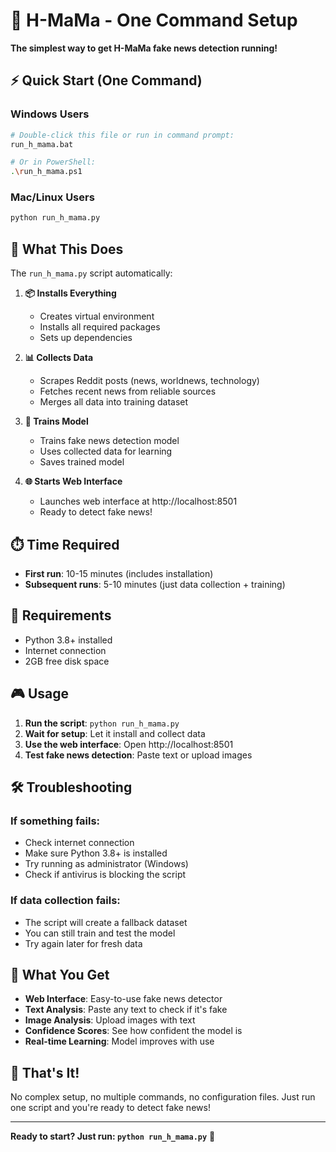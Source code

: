 # 🚀 H-MaMa - One Command Setup

**The simplest way to get H-MaMa fake news detection running!**

## ⚡ Quick Start (One Command)

### Windows Users
```bash
# Double-click this file or run in command prompt:
run_h_mama.bat

# Or in PowerShell:
.\run_h_mama.ps1
```

### Mac/Linux Users
```bash
python run_h_mama.py
```

## 🎯 What This Does

The `run_h_mama.py` script automatically:

1. **📦 Installs Everything**
   - Creates virtual environment
   - Installs all required packages
   - Sets up dependencies

2. **📊 Collects Data**
   - Scrapes Reddit posts (news, worldnews, technology)
   - Fetches recent news from reliable sources
   - Merges all data into training dataset

3. **🧠 Trains Model**
   - Trains fake news detection model
   - Uses collected data for learning
   - Saves trained model

4. **🌐 Starts Web Interface**
   - Launches web interface at http://localhost:8501
   - Ready to detect fake news!

## ⏱️ Time Required

- **First run**: 10-15 minutes (includes installation)
- **Subsequent runs**: 5-10 minutes (just data collection + training)

## 🔧 Requirements

- Python 3.8+ installed
- Internet connection
- 2GB free disk space

## 🎮 Usage

1. **Run the script**: `python run_h_mama.py`
2. **Wait for setup**: Let it install and collect data
3. **Use the web interface**: Open http://localhost:8501
4. **Test fake news detection**: Paste text or upload images

## 🛠️ Troubleshooting

### If something fails:
- Check internet connection
- Make sure Python 3.8+ is installed
- Try running as administrator (Windows)
- Check if antivirus is blocking the script

### If data collection fails:
- The script will create a fallback dataset
- You can still train and test the model
- Try again later for fresh data

## 📱 What You Get

- **Web Interface**: Easy-to-use fake news detector
- **Text Analysis**: Paste any text to check if it's fake
- **Image Analysis**: Upload images with text
- **Confidence Scores**: See how confident the model is
- **Real-time Learning**: Model improves with use

## 🎉 That's It!

No complex setup, no multiple commands, no configuration files. Just run one script and you're ready to detect fake news!

---

**Ready to start? Just run: `python run_h_mama.py`** 🚀
